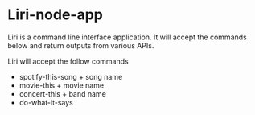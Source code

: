 # Liri-node-app



Liri is a command line interface application.  It will accept the commands below and return outputs from various APIs.

Liri will accept the follow commands
* spotify-this-song + song name
* movie-this + movie name
* concert-this + band name
* do-what-it-says

